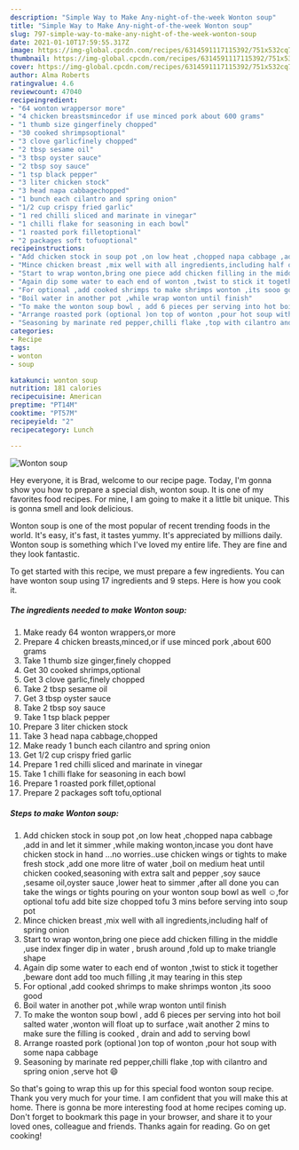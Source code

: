 ```yaml
---
description: "Simple Way to Make Any-night-of-the-week Wonton soup"
title: "Simple Way to Make Any-night-of-the-week Wonton soup"
slug: 797-simple-way-to-make-any-night-of-the-week-wonton-soup
date: 2021-01-10T17:59:55.317Z
image: https://img-global.cpcdn.com/recipes/6314591117115392/751x532cq70/wonton-soup-recipe-main-photo.jpg
thumbnail: https://img-global.cpcdn.com/recipes/6314591117115392/751x532cq70/wonton-soup-recipe-main-photo.jpg
cover: https://img-global.cpcdn.com/recipes/6314591117115392/751x532cq70/wonton-soup-recipe-main-photo.jpg
author: Alma Roberts
ratingvalue: 4.6
reviewcount: 47040
recipeingredient:
- "64 wonton wrappersor more"
- "4 chicken breastsmincedor if use minced pork about 600 grams"
- "1 thumb size gingerfinely chopped"
- "30 cooked shrimpsoptional"
- "3 clove garlicfinely chopped"
- "2 tbsp sesame oil"
- "3 tbsp oyster sauce"
- "2 tbsp soy sauce"
- "1 tsp black pepper"
- "3 liter chicken stock"
- "3 head napa cabbagechopped"
- "1 bunch each cilantro and spring onion"
- "1/2 cup crispy fried garlic"
- "1 red chilli sliced and marinate in vinegar"
- "1 chilli flake for seasoning in each bowl"
- "1 roasted pork filletoptional"
- "2 packages soft tofuoptional"
recipeinstructions:
- "Add chicken stock in soup pot ,on low heat ,chopped napa cabbage ,add in and let it simmer ,while making wonton,incase you dont have chicken stock in hand ...no worries..use chicken wings or tights to make fresh stock ,add one more litre of water ,boil on medium heat until chicken cooked,seasoning with extra salt and pepper ,soy sauce ,sesame oil,oyster sauce ,lower heat to simmer ,after all done you can take the wings or tights pouring on your wonton soup bowl as well ☺,for optional tofu add bite size chopped tofu 3 mins before serving into soup  pot"
- "Mince chicken breast ,mix well with all ingredients,including half of spring onion"
- "Start to wrap wonton,bring one piece add chicken filling in the middle ,use index finger dip in water , brush around ,fold up to make triangle shape"
- "Again dip some water to each end of wonton ,twist to stick it together ,beware dont add too much filling ,it may tearing in this step"
- "For optional ,add cooked shrimps to make shrimps wonton ,its sooo good"
- "Boil water in another pot ,while wrap wonton until finish"
- "To make the wonton soup bowl , add 6 pieces per serving into hot boil salted water ,wonton will float up to surface ,wait another 2 mins to make sure the filling is cooked , drain and add to serving bowl"
- "Arrange roasted pork (optional )on top of wonton ,pour hot soup with some napa cabbage"
- "Seasoning by marinate red pepper,chilli flake ,top with cilantro and spring onion ,serve hot 😄"
categories:
- Recipe
tags:
- wonton
- soup

katakunci: wonton soup 
nutrition: 181 calories
recipecuisine: American
preptime: "PT14M"
cooktime: "PT57M"
recipeyield: "2"
recipecategory: Lunch

---
```



![Wonton soup](https://img-global.cpcdn.com/recipes/6314591117115392/751x532cq70/wonton-soup-recipe-main-photo.jpg)

Hey everyone, it is Brad, welcome to our recipe page. Today, I'm gonna show you how to prepare a special dish, wonton soup. It is one of my favorites food recipes. For mine, I am going to make it a little bit unique. This is gonna smell and look delicious.



Wonton soup is one of the most popular of recent trending foods in the world. It's easy, it's fast, it tastes yummy. It's appreciated by millions daily. Wonton soup is something which I've loved my entire life. They are fine and they look fantastic.


To get started with this recipe, we must prepare a few ingredients. You can have wonton soup using 17 ingredients and 9 steps. Here is how you cook it.

<!--inarticleads1-->

##### The ingredients needed to make Wonton soup:

1. Make ready 64 wonton wrappers,or more
1. Prepare 4 chicken breasts,minced,or if use minced pork ,about 600 grams
1. Take 1 thumb size ginger,finely chopped
1. Get 30 cooked shrimps,optional
1. Get 3 clove garlic,finely chopped
1. Take 2 tbsp sesame oil
1. Get 3 tbsp oyster sauce
1. Take 2 tbsp soy sauce
1. Take 1 tsp black pepper
1. Prepare 3 liter chicken stock
1. Take 3 head napa cabbage,chopped
1. Make ready 1 bunch each cilantro and spring onion
1. Get 1/2 cup crispy fried garlic
1. Prepare 1 red chilli sliced and marinate in vinegar
1. Take 1 chilli flake for seasoning in each bowl
1. Prepare 1 roasted pork fillet,optional
1. Prepare 2 packages soft tofu,optional




<!--inarticleads2-->

##### Steps to make Wonton soup:

1. Add chicken stock in soup pot ,on low heat ,chopped napa cabbage ,add in and let it simmer ,while making wonton,incase you dont have chicken stock in hand ...no worries..use chicken wings or tights to make fresh stock ,add one more litre of water ,boil on medium heat until chicken cooked,seasoning with extra salt and pepper ,soy sauce ,sesame oil,oyster sauce ,lower heat to simmer ,after all done you can take the wings or tights pouring on your wonton soup bowl as well ☺,for optional tofu add bite size chopped tofu 3 mins before serving into soup  pot
1. Mince chicken breast ,mix well with all ingredients,including half of spring onion
1. Start to wrap wonton,bring one piece add chicken filling in the middle ,use index finger dip in water , brush around ,fold up to make triangle shape
1. Again dip some water to each end of wonton ,twist to stick it together ,beware dont add too much filling ,it may tearing in this step
1. For optional ,add cooked shrimps to make shrimps wonton ,its sooo good
1. Boil water in another pot ,while wrap wonton until finish
1. To make the wonton soup bowl , add 6 pieces per serving into hot boil salted water ,wonton will float up to surface ,wait another 2 mins to make sure the filling is cooked , drain and add to serving bowl
1. Arrange roasted pork (optional )on top of wonton ,pour hot soup with some napa cabbage
1. Seasoning by marinate red pepper,chilli flake ,top with cilantro and spring onion ,serve hot 😄




So that's going to wrap this up for this special food wonton soup recipe. Thank you very much for your time. I am confident that you will make this at home. There is gonna be more interesting food at home recipes coming up. Don't forget to bookmark this page in your browser, and share it to your loved ones, colleague and friends. Thanks again for reading. Go on get cooking!
